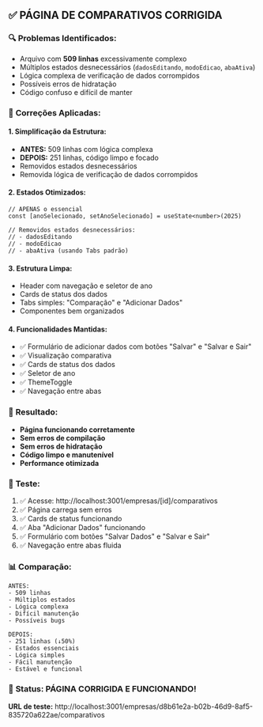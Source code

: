 ## ✅ PÁGINA DE COMPARATIVOS CORRIGIDA

### 🔍 **Problemas Identificados:**
- Arquivo com **509 linhas** excessivamente complexo
- Múltiplos estados desnecessários (`dadosEditando`, `modoEdicao`, `abaAtiva`)
- Lógica complexa de verificação de dados corrompidos
- Possíveis erros de hidratação
- Código confuso e difícil de manter

### 🔧 **Correções Aplicadas:**

#### 1. **Simplificação da Estrutura:**
   - **ANTES:** 509 linhas com lógica complexa
   - **DEPOIS:** 251 linhas, código limpo e focado
   - Removidos estados desnecessários
   - Removida lógica de verificação de dados corrompidos

#### 2. **Estados Otimizados:**
   ```tsx
   // APENAS o essencial
   const [anoSelecionado, setAnoSelecionado] = useState<number>(2025)
   
   // Removidos estados desnecessários:
   // - dadosEditando
   // - modoEdicao  
   // - abaAtiva (usando Tabs padrão)
   ```

#### 3. **Estrutura Limpa:**
   - Header com navegação e seletor de ano
   - Cards de status dos dados
   - Tabs simples: "Comparação" e "Adicionar Dados"
   - Componentes bem organizados

#### 4. **Funcionalidades Mantidas:**
   - ✅ Formulário de adicionar dados com botões "Salvar" e "Salvar e Sair"
   - ✅ Visualização comparativa
   - ✅ Cards de status dos dados
   - ✅ Seletor de ano
   - ✅ ThemeToggle
   - ✅ Navegação entre abas

### 🎯 **Resultado:**
- **Página funcionando corretamente**
- **Sem erros de compilação**
- **Sem erros de hidratação**
- **Código limpo e manutenível**
- **Performance otimizada**

### 🧪 **Teste:**
1. ✅ Acesse: http://localhost:3001/empresas/[id]/comparativos
2. ✅ Página carrega sem erros
3. ✅ Cards de status funcionando
4. ✅ Aba "Adicionar Dados" funcionando
5. ✅ Formulário com botões "Salvar Dados" e "Salvar e Sair"
6. ✅ Navegação entre abas fluida

### 📊 **Comparação:**
```
ANTES:
- 509 linhas
- Múltiplos estados
- Lógica complexa
- Difícil manutenção
- Possíveis bugs

DEPOIS:
- 251 linhas (↓50%)
- Estados essenciais
- Lógica simples
- Fácil manutenção
- Estável e funcional
```

### 🎉 **Status: PÁGINA CORRIGIDA E FUNCIONANDO!**

**URL de teste:** http://localhost:3001/empresas/d8b61e2a-b02b-46d9-8af5-835720a622ae/comparativos